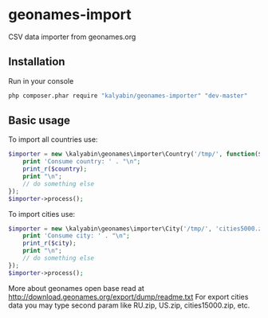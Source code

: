 # geonames-import
CSV data importer from geonames.org

## Installation

Run in your console
```bash
php composer.phar require "kalyabin/geonames-importer" "dev-master"
```

## Basic usage

To import all countries use:
```php
$importer = new \kalyabin\geonames\importer\Country('/tmp/', function($country) {
    print 'Consume country: ' . "\n";
    print_r($country);
    print "\n";
    // do something else
});
$importer->process();
```

To import cities use:
```php
$importer = new \kalyabin\geonames\importer\City('/tmp/', 'cities5000.zip', function($city) {
    print 'Consume city: ' . "\n";
    print_r($city);
    print "\n";
    // do something else
});
$importer->process();
```

More about geonames open base read at http://download.geonames.org/export/dump/readme.txt
For export cities data you may type second param like RU.zip, US.zip, cities15000.zip, etc. 

